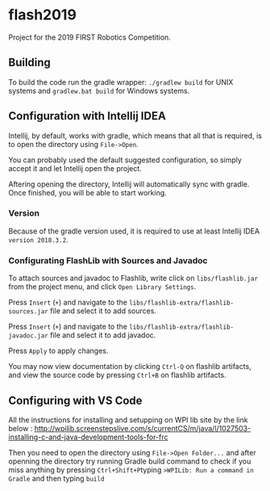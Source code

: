 # flash2019

Project for the 2019 FIRST Robotics Competition.

## Building

To build the code run the gradle wrapper: `./gradlew build` for UNIX systems and `gradlew.bat build` for Windows systems.

## Configuration with Intellij IDEA

Intellij, by default, works with gradle, which means that all that is required, is to open the directory using `File->Open`.

You can probably used the default suggested configuration, so simply accept it and let Intellij open the project.

Aftering opening the directory, Intellij will automatically sync with gradle. Once finished, you will be able to start working.

### Version

Because of the gradle version used, it is required to use at least Intellij IDEA `version 2018.3.2`.

### Configurating FlashLib with Sources and Javadoc

To attach sources and javadoc to Flashlib, write click on `libs/flashlib.jar` from the project menu, and click `Open Library Settings`.

Press `Insert` (`+`) and navigate to the `libs/flashlib-extra/flashlib-sources.jar` file and select it to add sources.

Press `Insert` (`+`) and navigate to the `libs/flashlib-extra/flashlib-javadoc.jar` file and select it to add javadoc.

Press `Apply` to apply changes.

You may now view documentation by clicking `Ctrl-Q` on flashlib artifacts, and view the source code by pressing `Ctrl+B` on flashlib artifacts.

## Configuring with VS Code

All the instructions for installing and setupping on WPI lib site by the link below :
http://wpilib.screenstepslive.com/s/currentCS/m/java/l/1027503-installing-c-and-java-development-tools-for-frc

Then you need to open the directory using `File->Open Folder...`
and after openning the directory try running Gradle build command to check if you miss anything by pressing `Ctrl+Shift+P`typing `>WPILib: Run a command in Gradle` and then typing `build`